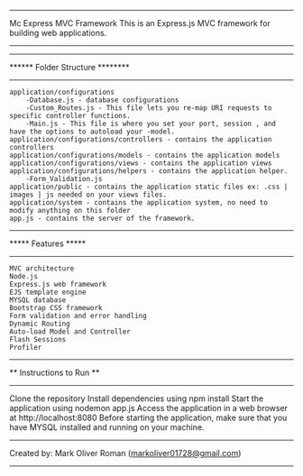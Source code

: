 *********************************************************************
Mc Express MVC Framework
This is an Express.js MVC framework for building web applications.
*********************************************************************

**********************************
******  Folder Structure  ********
**********************************
    application/configurations
        -Database.js - database configurations
        -Custom_Routes.js - This file lets you re-map URI requests to specific controller functions.
        -Main.js - This file is where you set your port, session , and have the options to autoload your -model.
    application/configurations/controllers - contains the application controllers
    application/configurations/models - contains the application models 
    application/configurations/views - contains the application views
    application/configurations/helpers - contains the application helper.           
        -Form_Validation.js
    application/public - contains the application static files ex: .css | images | js needed on your views files.
    application/system - contains the application system, no need to modify anything on this folder
    app.js - contains the server of the framework.

**********************
*****  Features  *****
**********************
    MVC architecture
    Node.js
    Express.js web framework
    EJS template engine
    MYSQL database
    Bootstrap CSS framework
    Form validation and error handling
    Dynamic Routing
    Auto-load Model and Controller
    Flash Sessions
    Profiler

**************************
** Instructions to Run  **
**************************
Clone the repository
Install dependencies using npm install
Start the application using nodemon app.js
Access the application in a web browser at http://localhost:8080
Before starting the application, make sure that you have MYSQL installed and running on your machine.

**********************************************************
Created by: Mark Oliver Roman (markoliver01728@gmail.com)
**********************************************************

